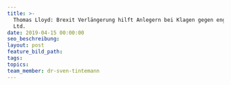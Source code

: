 ```yaml
---
title: >-
  Thomas Lloyd: Brexit Verlängerung hilft Anlegern bei Klagen gegen englische
  Ltd.
date: 2019-04-15 00:00:00
seo_beschreibung:
layout: post
feature_bild_path:
tags:
topics:
team_member: dr-sven-tintemann
---
```



